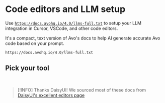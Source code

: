 # Code editors and LLM setup

Use [`https://docs.avohq.io/4.0/llms-full.txt`](https://docs.avohq.io/4.0/llms-full.txt) to setup your LLM integration in Cursor, VSCode, and other code editors.

It's a compact, text version of Avo's docs to help AI generate accurate Avo code based on your prompt.

```bash
https://docs.avohq.io/4.0/llms-full.txt
```

## Pick your tool

<EditorList version="4.0" />

<br>

> [!INFO] Thanks DaisyUI!
> We sourced most of these docs from [DaisyUI's excellent editors page](https://daisyui.com/docs/editor/)
